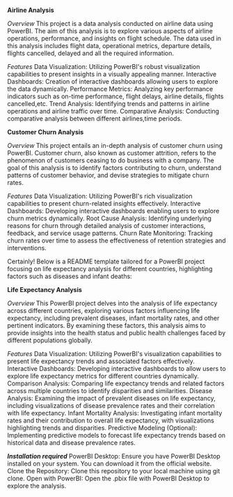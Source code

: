 **Airline Analysis**

*Overview*
This project is a data analysis conducted on airline data using PowerBI. The aim of this analysis is to explore various aspects of airline operations, performance, and insights on flight schedule. 
The data used in this analysis includes flight data, operational metrics, departure details, flights cancelled, delayed and all the required information.

*Features*
Data Visualization: Utilizing PowerBI's robust visualization capabilities to present insights in a visually appealing manner.
Interactive Dashboards: Creation of interactive dashboards allowing users to explore the data dynamically.
Performance Metrics: Analyzing key performance indicators such as on-time performance, flight delays, airline details, flights cancelled,etc.
Trend Analysis: Identifying trends and patterns in airline operations and airline traffic over time.
Comparative Analysis: Conducting comparative analysis between different airlines,time periods.

**Customer Churn Analysis**

*Overview*
This project entails an in-depth analysis of customer churn using PowerBI. Customer churn, also known as customer attrition, refers to the phenomenon of customers ceasing to do business with a company. 
The goal of this analysis is to identify factors contributing to churn, understand patterns of customer behavior, and devise strategies to mitigate churn rates.

*Features*
Data Visualization: Utilizing PowerBI's rich visualization capabilities to present churn-related insights effectively.
Interactive Dashboards: Developing interactive dashboards enabling users to explore churn metrics dynamically.
Root Cause Analysis: Identifying underlying reasons for churn through detailed analysis of customer interactions, feedback, and service usage patterns.
Churn Rate Monitoring: Tracking churn rates over time to assess the effectiveness of retention strategies and interventions.


Certainly! Below is a README template tailored for a PowerBI project focusing on life expectancy analysis for different countries, highlighting factors such as diseases and infant deaths:

**Life Expectancy Analysis**

*Overview*
This PowerBI project delves into the analysis of life expectancy across different countries, exploring various factors influencing life expectancy, including prevalent diseases, infant mortality rates, and other pertinent indicators. 
By examining these factors, this analysis aims to provide insights into the health status and public health challenges faced by different populations globally.

*Features*
Data Visualization: Utilizing PowerBI's visualization capabilities to present life expectancy trends and associated factors effectively.
Interactive Dashboards: Developing interactive dashboards to allow users to explore life expectancy metrics for different countries dynamically.
Comparison Analysis: Comparing life expectancy trends and related factors across multiple countries to identify disparities and similarities.
Disease Analysis: Examining the impact of prevalent diseases on life expectancy, including visualizations of disease prevalence rates and their correlation with life expectancy.
Infant Mortality Analysis: Investigating infant mortality rates and their contribution to overall life expectancy, with visualizations highlighting trends and disparities.
Predictive Modeling (Optional): Implementing predictive models to forecast life expectancy trends based on historical data and disease prevalence rates.

***Installation required***
PowerBI Desktop: Ensure you have PowerBI Desktop installed on your system. You can download it from the official website.
Clone the Repository: Clone this repository to your local machine using git clone.
Open with PowerBI: Open the .pbix file with PowerBI Desktop to explore the analysis.


